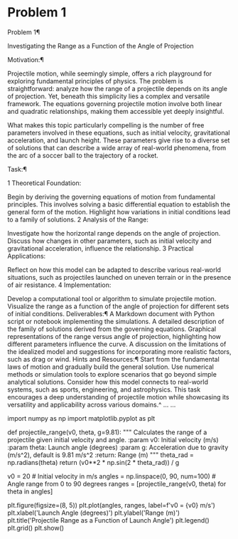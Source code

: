 # Problem 1
Problem 1¶

Investigating the Range as a Function of the Angle of Projection

Motivation:¶

Projectile motion, while seemingly simple, offers a rich playground for exploring fundamental principles of physics. The problem is straightforward: analyze how the range of a projectile depends on its angle of projection. Yet, beneath this simplicity lies a complex and versatile framework. The equations governing projectile motion involve both linear and quadratic relationships, making them accessible yet deeply insightful.

What makes this topic particularly compelling is the number of free parameters involved in these equations, such as initial velocity, gravitational acceleration, and launch height. These parameters give rise to a diverse set of solutions that can describe a wide array of real-world phenomena, from the arc of a soccer ball to the trajectory of a rocket.

Task:¶

1 Theoretical Foundation:

Begin by deriving the governing equations of motion from fundamental principles. This involves solving a basic differential equation to establish the general form of the motion.
Highlight how variations in initial conditions lead to a family of solutions.
2 Analysis of the Range:

Investigate how the horizontal range depends on the angle of projection.
Discuss how changes in other parameters, such as initial velocity and gravitational acceleration, influence the relationship.
3 Practical Applications:

Reflect on how this model can be adapted to describe various real-world situations, such as projectiles launched on uneven terrain or in the presence of air resistance.
4 Implementation:

Develop a computational tool or algorithm to simulate projectile motion.
Visualize the range as a function of the angle of projection for different sets of initial conditions.
Deliverables:¶
A Markdown document with Python script or notebook implementing the simulations.
A detailed description of the family of solutions derived from the governing equations.
Graphical representations of the range versus angle of projection, highlighting how different parameters influence the curve.
A discussion on the limitations of the idealized model and suggestions for incorporating more realistic factors, such as drag or wind.
Hints and Resources:¶
Start from the fundamental laws of motion and gradually build the general solution.
Use numerical methods or simulation tools to explore scenarios that go beyond simple analytical solutions.
Consider how this model connects to real-world systems, such as sports, engineering, and astrophysics.
This task encourages a deep understanding of projectile motion while showcasing its versatility and applicability across various domains.^
...
...

import numpy as np
import matplotlib.pyplot as plt

def projectile_range(v0, theta, g=9.81):
    """
    Calculates the range of a projectile given initial velocity and angle.
    :param v0: Initial velocity (m/s)
    :param theta: Launch angle (degrees)
    :param g: Acceleration due to gravity (m/s^2), default is 9.81 m/s^2
    :return: Range (m)
    """
    theta_rad = np.radians(theta)
    return (v0**2 * np.sin(2 * theta_rad)) / g
    
v0 = 20  # Initial velocity in m/s
angles = np.linspace(0, 90, num=100)  # Angle range from 0 to 90 degrees
ranges = [projectile_range(v0, theta) for theta in angles]

plt.figure(figsize=(8, 5))
plt.plot(angles, ranges, label=f'v0 = {v0} m/s')
plt.xlabel('Launch Angle (degrees)')
plt.ylabel('Range (m)')
plt.title('Projectile Range as a Function of Launch Angle')
plt.legend()
plt.grid()
plt.show()
 

